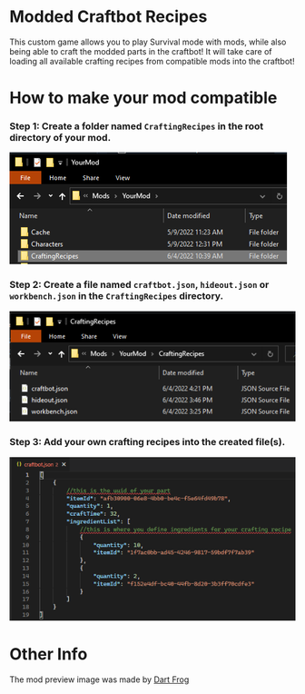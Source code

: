 # Modded Craftbot Recipes
 This custom game allows you to play Survival mode with mods, while also being able to craft the modded parts in the craftbot! It will take care of loading all available crafting recipes from compatible mods into the craftbot!

# How to make your mod compatible
### Step 1: Create a folder named `CraftingRecipes` in the root directory of your mod.
![Guide1](https://github.com/QuestionableM/Modded-Craftbot-Recipes/blob/main/GuideImages/guide_image1.png)
### Step 2: Create a file named `craftbot.json`, `hideout.json` or `workbench.json` in the `CraftingRecipes` directory.
![Guide2](https://github.com/QuestionableM/Modded-Craftbot-Recipes/blob/main/GuideImages/guide_image2.png)
### Step 3: Add your own crafting recipes into the created file(s).
![Guide3](https://github.com/QuestionableM/Modded-Craftbot-Recipes/blob/main/GuideImages/guide_image3.png)

# Other Info
The mod preview image was made by [Dart Frog](https://steamcommunity.com/profiles/76561198318189561)
